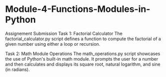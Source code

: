 # Module-4-Functions-Modules-in-Python
Assignement Submission
Task 1: Factorial Calculator
The factorial_calculator.py script defines a function to compute the factorial of a given number using either a loop or recursion.

Task 2: Math Module Operations
The math_operations.py script showcases the use of Python's built-in math module. It prompts the user for a number and then calculates and displays its square root, natural logarithm, and sine (in radians).
